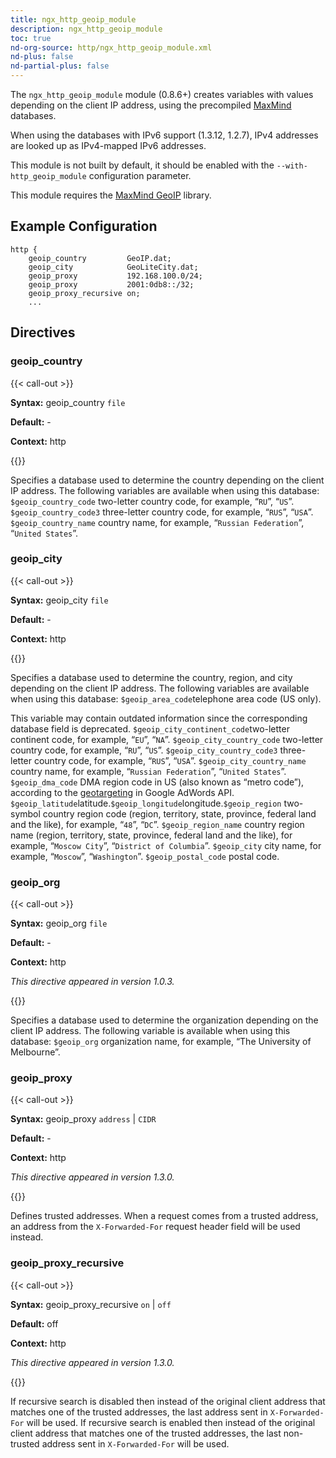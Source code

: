 ```yaml
---
title: ngx_http_geoip_module
description: ngx_http_geoip_module
toc: true
nd-org-source: http/ngx_http_geoip_module.xml
nd-plus: false
nd-partial-plus: false
---
```



<!--
      ********************************************************************************
      🛑 WARNING: AUTOGENERATED FILE - DO NOT EDIT 🛑 This Markdown file was
      automatically generated from the source XML documentation. Any manual
      changes made directly to this file will be overwritten. To request or
      suggest changes, please edit the source XML files instead.
      https://github.com/nginx/nginx.org/tree/main/xml/en
      ********************************************************************************
      -->


The `ngx_http_geoip_module` module (0.8.6+) creates variables
with values depending on the client IP address, using the precompiled
[MaxMind](http://www.maxmind.com) databases.

When using the databases with IPv6 support (1.3.12, 1.2.7),
IPv4 addresses are looked up as IPv4-mapped IPv6 addresses.

This module is not built by default, it should be enabled with the
`--with-http_geoip_module`
configuration parameter.

This module requires the
[MaxMind GeoIP](http://www.maxmind.com/app/c) library.
## Example Configuration


```nginx
http {
    geoip_country         GeoIP.dat;
    geoip_city            GeoLiteCity.dat;
    geoip_proxy           192.168.100.0/24;
    geoip_proxy           2001:0db8::/32;
    geoip_proxy_recursive on;
    ...

```

## Directives

### geoip_country

{{< call-out >}}

**Syntax:** geoip_country `file`

**Default:** -

**Context:** http


{{</call-out>}}


Specifies a database used to determine the country
depending on the client IP address.
The following variables are available when using this database:
`$geoip_country_code`
two-letter country code, for example,
“`RU`”, “`US`”.
`$geoip_country_code3`
three-letter country code, for example,
“`RUS`”, “`USA`”.
`$geoip_country_name`
country name, for example,
“`Russian Federation`”, “`United States`”.
### geoip_city

{{< call-out >}}

**Syntax:** geoip_city `file`

**Default:** -

**Context:** http


{{</call-out>}}


Specifies a database used to determine the country, region, and city
depending on the client IP address.
The following variables are available when using this database:
`$geoip_area_code`telephone area code (US only).

This variable may contain outdated information since
the corresponding database field is deprecated.
`$geoip_city_continent_code`two-letter continent code, for example,
“`EU`”, “`NA`”.
`$geoip_city_country_code`
two-letter country code, for example,
“`RU`”, “`US`”.
`$geoip_city_country_code3`
three-letter country code, for example,
“`RUS`”, “`USA`”.
`$geoip_city_country_name`
country name, for example,
“`Russian Federation`”, “`United States`”.
`$geoip_dma_code`
DMA region code in US (also known as “metro code”), according to the
[geotargeting](https://developers.google.com/adwords/api/docs/appendix/cities-DMAregions)
in Google AdWords API.
`$geoip_latitude`latitude.`$geoip_longitude`longitude.`$geoip_region`
two-symbol country region code (region, territory, state, province, federal land
and the like), for example,
“`48`”, “`DC`”.
`$geoip_region_name`
country region name (region, territory, state, province, federal land
and the like), for example,
“`Moscow City`”, “`District of Columbia`”.
`$geoip_city`
city name, for example,
“`Moscow`”, “`Washington`”.
`$geoip_postal_code`
postal code.
### geoip_org

{{< call-out >}}

**Syntax:** geoip_org `file`

**Default:** -

**Context:** http

_This directive appeared in version 1.0.3._


{{</call-out>}}


Specifies a database used to determine the organization
depending on the client IP address.
The following variable is available when using this database:
`$geoip_org`
organization name, for example, “The University of Melbourne”.
### geoip_proxy

{{< call-out >}}

**Syntax:** geoip_proxy `address` | `CIDR`

**Default:** -

**Context:** http

_This directive appeared in version 1.3.0._


{{</call-out>}}


Defines trusted addresses.
When a request comes from a trusted address,
an address from the `X-Forwarded-For` request
header field will be used instead.
### geoip_proxy_recursive

{{< call-out >}}

**Syntax:** geoip_proxy_recursive `on` | `off`

**Default:** off

**Context:** http

_This directive appeared in version 1.3.0._


{{</call-out>}}


If recursive search is disabled then instead of the original client
address that matches one of the trusted addresses, the last
address sent in `X-Forwarded-For` will be used.
If recursive search is enabled then instead of the original client
address that matches one of the trusted addresses, the last
non-trusted address sent in `X-Forwarded-For` will be used.
